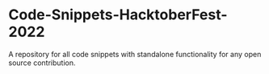 # Code-Snippets-HacktoberFest-2022
A repository for all code snippets with standalone functionality for any open source contribution.
